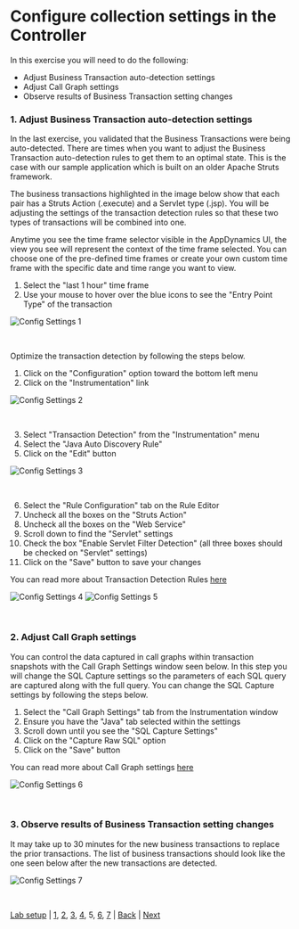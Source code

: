 # Configure collection settings in the Controller

In this exercise you will need to do the following:
- Adjust Business Transaction auto-detection settings
- Adjust Call Graph settings
- Observe results of Business Transaction setting changes


### **1.** Adjust Business Transaction auto-detection settings

In the last exercise, you validated that the Business Transactions were being auto-detected.  There are times when you want to adjust the Business Transaction auto-detection rules to get them to an optimal state.  This is the case with our sample application which is built on an older Apache Struts framework.

The business transactions highlighted in the image below show that each pair has a Struts Action (.execute) and a Servlet type (.jsp).  You will be adjusting the settings of the transaction detection rules so that these two types of transactions will be combined into one.  

Anytime you see the time frame selector visible in the AppDynamics UI, the view you see will represent the context of the time frame selected.  You can choose one of the pre-defined time frames or create your own custom time frame with the specific date and time range you want to view.

1. Select the "last 1 hour" time frame
2. Use your mouse to hover over the blue icons to see the "Entry Point Type" of the transaction
 

![Config Settings 1](./assets/images/05-collection-conf-01.png)

<br>

Optimize the transaction detection by following the steps below.

1. Click on the "Configuration" option toward the bottom left menu
2. Click on the "Instrumentation" link

![Config Settings 2](./assets/images/05-collection-conf-02.png)

<br>

3. Select "Transaction Detection" from the "Instrumentation" menu
4. Select the "Java Auto Discovery Rule"
5. Click on the "Edit" button


![Config Settings 3](./assets/images/05-collection-conf-03.png)

<br>


6. Select the "Rule Configuration" tab on the Rule Editor
7. Uncheck all the boxes on the  "Struts Action"
8. Uncheck all the boxes on the  "Web Service"
9. Scroll down to find the "Servlet" settings
10. Check the box "Enable Servlet Filter Detection" (all three boxes should be checked on "Servlet" settings)
11. Click on the "Save" button to save your changes

You can read more about Transaction Detection Rules [here](https://docs.appdynamics.com/display/latest/Transaction+Detection+Rules)

![Config Settings 4](./assets/images/05-collection-conf-04.png)
![Config Settings 5](./assets/images/05-collection-conf-05.png)

<br>

### **2.** Adjust Call Graph settings

You can control the data captured in call graphs within transaction snapshots with the Call Graph Settings window seen below.  In this step you will change the SQL Capture settings so the parameters of each SQL query are captured along with the full query.  You can change the SQL Capture settings by following the steps below.

1. Select the "Call Graph Settings" tab from the Instrumentation window
2. Ensure you have the "Java" tab selected within the settings
3. Scroll down until you see the "SQL Capture Settings"
4. Click on the "Capture Raw SQL" option
5. Click on the "Save" button

You can read more about Call Graph settings [here](https://docs.appdynamics.com/display/latest/Call+Graph+Settings)

![Config Settings 6](./assets/images/05-collection-conf-06.png)

<br>

### **3.** Observe results of Business Transaction setting changes

It may take up to 30 minutes for the new business transactions to replace the prior transactions.  The list of business transactions should look like the one seen below after the new transactions are detected.

![Config Settings 7](./assets/images/05-collection-conf-07.png)

<br>

[//]: # (This syntax works like a comment, and won't appear in any output.)

[Lab setup](../appd-vm-setup-101/1.md) | [1](1.md), [2](2.md), [3](3.md), [4](4.md), 5, [6](6.md), [7](7.md) | [Back](4.md) | [Next](6.md)    


